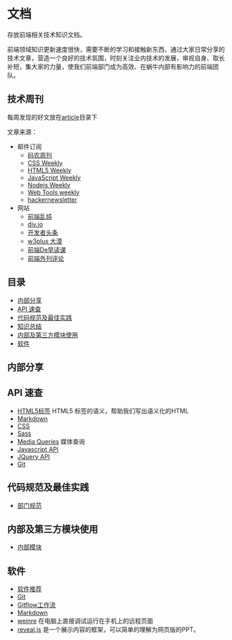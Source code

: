 # 文档

存放前端相关技术知识文档。

前端领域知识更新速度很快，需要不断的学习和接触新东西，通过大家日常分享的技术文章，营造一个良好的技术氛围，时刻关注业内技术的发展，审视自身、取长补短，集大家的力量，使我们前端部门成为高效、在蜗牛内部有影响力的前端团队。

## 技术周刊

每周发现的好文放在[article](http://gitlab.woniu.com/tool/doc/tree/master/article)目录下

文章来源：

* 邮件订阅
	* [码农周刊](http://weekly.manong.io/)
	* [CSS Weekly](http://css-weekly.com/)
	* [HTML5 Weekly](http://html5weekly.com/)
	* [JavaScript Weekly](http://javascriptweekly.com/)
	* [Nodejs Weekly](http://nodeweekly.com/)
	* [Web Tools weekly](http://webtoolsweekly.com/)
	* [hackernewsletter](http://www.hackernewsletter.com/)
* 网站
	* [前端乱炖](http://www.html-js.com/)
	* [div.io](http://div.io/)
	* [开发者头条](http://toutiao.io/)
	* [w3plus 大漠](http://www.w3cplus.com/)
	* [前端De早读课](http://www.zaoduke.net/)
	* [前端外刊评论](http://zhuanlan.zhihu.com/FrontendMagazine)




## 目录
* [内部分享](#share)
* [API 速查](#cheat-sheets)
* [代码规范及最佳实践](#code-style)
* [知识总结](#knowledge)
* [内部及第三方模块使用](#demo)
* [软件](#software)



## 内部分享




## <a name="cheat-sheets">API 速查</a>
* [HTML5标签](http://websitesetup.org/html5-cheat-sheet/) HTML5 标签的语义，帮助我们写出语义化的HTML
* [Markdown](http://warpedvisions.org/projects/markdown-cheat-sheet)
* [CSS](http://overapi.com/css/)
* [Sass](http://aepicos.com/blog/sass-cheat-sheet/)
* [Media Queries](http://mac-blog.org.ua/css-3-media-queries-cheat-sheet/) 媒体查询
* [Javascript API](http://overapi.com/javascript/)
* [JQuery API](http://oscarotero.com/jquery/)
* [Git](http://www.git-tower.com/blog/git-cheat-sheet/)


## <a name="code-style">代码规范及最佳实践</a>

* [部门规范](http://ued.woniu.com/f2e/rule.html)


## <a name="demo">内部及第三方模块使用</a>

* [内部模块](http://ued.woniu.com/f2e/modul.html)


## <a name="software">软件</a>
* [软件推荐](software/suggest.md)
* [Git](software/git.md)
* [Gitflow工作流](software/gitflow.md)
* [Markdown](software/markdown.md)
* [weinre](software/weinre.md) 在电脑上直接调试运行在手机上的远程页面
* [reveal.js](software/reveal.js.md) 是一个展示内容的框架，可以简单的理解为网页版的PPT。
